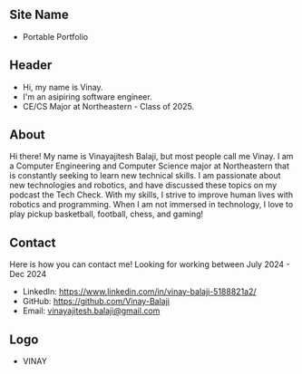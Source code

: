 ## Site Name
- Portable Portfolio

## Header
- Hi, my name is Vinay. 
- I'm an asipiring software engineer.
- CE/CS Major at Northeastern - Class of 2025.

## About
Hi there! My name is Vinayajitesh Balaji, but most people call me Vinay. I am a Computer Engineering and Computer Science major at Northeastern that is constantly seeking to learn new technical skills. I am passionate about new technologies and robotics, and have discussed these topics on my podcast the Tech Check. With my skills, I strive to improve human lives with robotics and programming. When I am not immersed in technology, I love to play pickup basketball, football, chess, and gaming!

## Contact
Here is how you can contact me! Looking for working between July 2024 - Dec 2024
- LinkedIn: https://www.linkedin.com/in/vinay-balaji-5188821a2/
- GitHub: https://github.com/Vinay-Balaji
- Email: vinayajitesh.balaji@gmail.com

## Logo
- VINAY